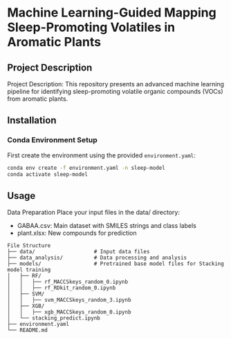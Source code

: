 # Machine Learning-Guided Mapping Sleep-Promoting Volatiles in Aromatic Plants

## Project Description
Project Description:
This repository presents an advanced machine learning pipeline for identifying sleep-promoting volatile organic compounds (VOCs) from aromatic plants. 

## Installation

### Conda Environment Setup
First create the environment using the provided `environment.yaml`:
```bash
conda env create -f environment.yaml -n sleep-model
conda activate sleep-model
```

## Usage
Data Preparation
Place your input files in the data/ directory:

- GABAA.csv: Main dataset with SMILES strings and class labels
- plant.xlsx: New compounds for prediction
```
File Structure
├── data/                   # Input data files
├── data_analysis/          # Data processing and analysis
├── models/                 # Pretrained base model files for Stacking model training
│   ├── RF/
│   │   ├── rf_MACCSkeys_random_0.ipynb
│   │   ├── rf_RDkit_random_0.ipynb
│   ├── SVM/
│   │   ├── svm_MACCSkeys_random_3.ipynb
│   ├── XGB/
│   │   ├── xgb_MACCSkeys_random_0.ipynb
│   └── stacking_predict.ipynb
├── environment.yaml        
└── README.md              
```
